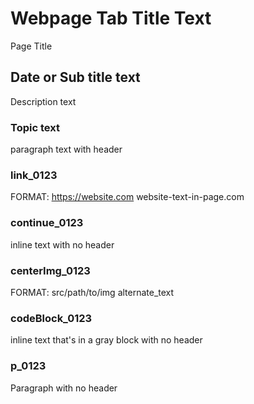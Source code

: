 # Webpage Tab Title Text
Page Title
## Date or Sub title text
Description text

### Topic text
paragraph text with header

### link_0123
FORMAT:
https://website.com website-text-in-page.com

### continue_0123
inline text with no header

### centerImg_0123
FORMAT:
src/path/to/img alternate_text

### codeBlock_0123
inline text that's in a gray block with no header

### p_0123
Paragraph with no header

